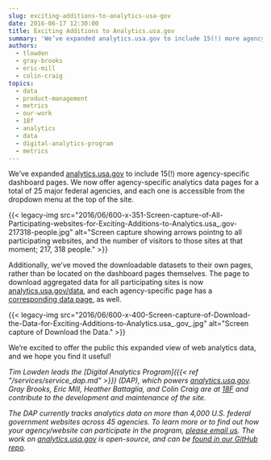 ```yaml
---
slug: exciting-additions-to-analytics-usa-gov
date: 2016-06-17 12:30:00
title: Exciting Additions to Analytics.usa.gov
summary: 'We’ve expanded analytics.usa.gov to include 15(!) more agency-specific dashboard pages. We now offer agency-specific analytics data pages for a total of 25 major federal agencies, and each one is accessible from the dropdown menu at the top of the site.'
authors:
  - tlowden
  - gray-brooks
  - eric-mill
  - colin-craig
topics:
  - data
  - product-management
  - metrics
  - our-work
  - 18f
  - analytics
  - data
  - digital-analytics-program
  - metrics
---
```


We’ve expanded <a href="https://analytics.usa.gov/" target="_blank">analytics.usa.gov</a> to include 15(!) more agency-specific dashboard pages. We now offer agency-specific analytics data pages for a total of 25 major federal agencies, and each one is accessible from the dropdown menu at the top of the site.

{{< legacy-img src="2016/06/600-x-351-Screen-capture-of-All-Participating-websites-for-Exciting-Additions-to-Analytics.usa_.gov-217318-people.jpg" alt="Screen capture showing arrows pointng to all participating websites, and the number of visitors to those sites at that moment; 217, 318 people." >}}

Additionally, we’ve moved the downloadable datasets to their own pages, rather than be located on the dashboard pages themselves. The page to download aggregated data for all participating sites is now <a href="https://analytics.usa.gov/data" target="_blank">analytics.usa.gov/data</a>, and each agency-specific page has a <a href="https://analytics.usa.gov/justice/data/" target="_blank">corresponding data page</a>, as well.

{{< legacy-img src="2016/06/600-x-400-Screen-capture-of-Download-the-Data-for-Exciting-Additions-to-Analytics.usa\_.gov\_.jpg" alt="Screen capture of Download the Data." >}}

We’re excited to offer the public this expanded view of web analytics data, and we hope you find it useful! 

_Tim Lowden leads the [Digital Analytics Program]({{< ref "/services/service_dap.md" >}}) (DAP), which powers <a href="https://analytics.usa.gov" target="_blank">analytics.usa.gov</a>. Gray Brooks, Eric Mill, Heather Battaglia, and Colin Craig are at <a href="https://18f.gsa.gov/" target="_blank">18F</a> and contribute to the development and maintenance of the site._ 

_The DAP currently tracks analytics data on more than 4,000 U.S. federal government websites across 45 agencies. To learn more or to find out how your agency/website can participate in the program, [please email us](mailto:dap@support.digitalgov.gov). The work on <a href="https://analytics.usa.gov" target="_blank">analytics.usa.gov</a> is open-source, and can be <a href="https://github.com/18F/analytics.usa.gov" target="_blank">found in our GitHub repo</a>._ 
